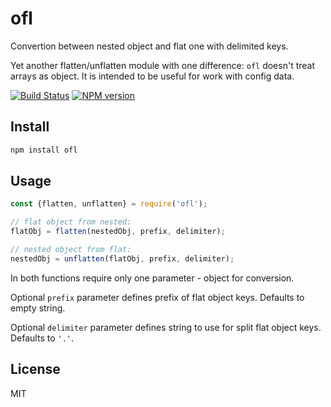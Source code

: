# ofl

Convertion between nested object and flat one with delimited keys.

Yet another flatten/unflatten module with one difference: `ofl` doesn't treat arrays as object. It is intended to be useful for work with config data.

[![Build Status][travis-image]][travis-url]
[![NPM version][npm-image]][npm-url]

## Install

```bash
npm install ofl
```

## Usage

```js
const {flatten, unflatten} = require('ofl');

// flat object from nested:
flatObj = flatten(nestedObj, prefix, delimiter);

// nested object from flat:
nestedObj = unflatten(flatObj, prefix, delimiter);
```

In both functions require only one parameter - object for conversion.

Optional `prefix` parameter defines prefix of flat object keys. Defaults to empty string.

Optional `delimiter` parameter defines string to use for split flat object keys. Defaults to `'.'`.

## License

MIT

[npm-url]: https://npmjs.org/package/ofl
[npm-image]: https://badge.fury.io/js/ofl.svg
[travis-url]: https://travis-ci.org/astur/ofl
[travis-image]: https://travis-ci.org/astur/ofl.svg?branch=master